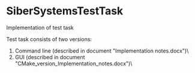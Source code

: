 # SiberSystemsTestTask
Implementation of test task

Test task consists of two versions:
1) Command line (described in document "Implementation notes.docx")\
2) GUI (described in document "CMake_version_Implementation_notes.docx")\

